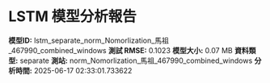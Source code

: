 # LSTM 模型分析報告
**模型ID:** lstm_separate_norm_Nomorlization_馬祖_467990_combined_windows
**測試 RMSE:** 0.1023
**模型大小:** 0.07 MB
**資料類型:** separate
**測站:** norm_Nomorlization_馬祖_467990_combined_windows
**分析時間:** 2025-06-17 02:33:01.733622
